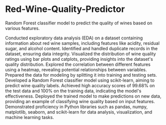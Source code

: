 # Red-Wine-Quality-Predictor
Random Forest classifier model to predict the quality of wines based on various features.

Conducted exploratory data analysis (EDA) on a dataset containing information about red wine samples, including features like acidity, residual sugar, and alcohol content.
Identified and handled duplicate records in the dataset, ensuring data integrity.
Visualized the distribution of wine quality ratings using bar plots and catplots, providing insights into the dataset's quality distribution.
Explored the correlation between different features using a heatmap, revealing potential relationships between variables.
Prepared the data for modeling by splitting it into training and testing sets.
Developed a Random Forest classifier model using scikit-learn, aiming to predict wine quality labels.
Achieved high accuracy scores of 99.68% on the test data and 100% on the training data, indicating the model's effectiveness.
Deployed the trained model to make predictions on new data, providing an example of classifying wine quality based on input features.
Demonstrated proficiency in Python libraries such as pandas, numpy, matplotlib, seaborn, and scikit-learn for data analysis, visualization, and machine learning tasks.
